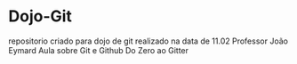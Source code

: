 # Dojo-Git
repositorio criado para dojo de git realizado na data de 11.02
Professor João Eymard
Aula sobre Git e Github
Do Zero ao Gitter
